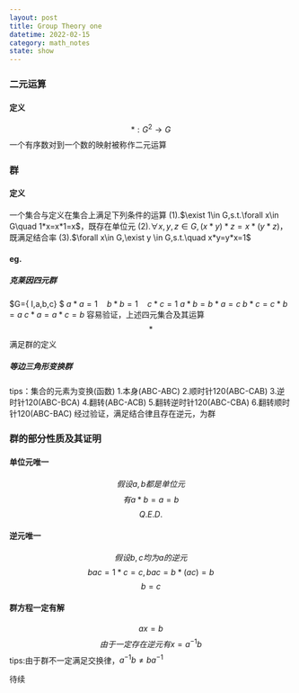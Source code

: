 ```yaml
---
layout: post
title: Group Theory one
datetime: 2022-02-15
category: math_notes
state: show
---
```

### 二元运算
#### 定义
$$ *:G^2 \rightarrow G$$
一个有序数对到一个数的映射被称作二元运算
### 群
#### 定义
一个集合与定义在集合上满足下列条件的运算
(1).$\exist 1\in G,s.t.\forall x\in G\quad 1*x=x*1=x$，既存在单位元
(2).$\forall x,y,z\in G,(x*y)*z=x*(y*z)$，既满足结合率
(3).$\forall x\in G,\exist y \in G,s.t.\quad x*y=y*x=1$

#### eg.
##### 克莱因四元群
$G=\{ I,a,b,c\} $
$a*a=1\quad b*b=1 \quad c*c=1$
$a*b=b*a=c$
$b*c=c*b=a$
$c*a=a*c=b$
容易验证，上述四元集合及其运算$$*$$满足群的定义

##### 等边三角形变换群
tips：集合的元素为变换(函数)
1.本身(ABC-ABC)
2.顺时针120(ABC-CAB)
3.逆时针120(ABC-BCA)
4.翻转(ABC-ACB)
5.翻转逆时针120(ABC-CBA)
6.翻转顺时针120(ABC-BAC)
经过验证，满足结合律且存在逆元，为群

### 群的部分性质及其证明
#### 单位元唯一
$$假设a,b都是单位元$$
$$有a*b=a=b$$
$$Q.E.D.$$

#### 逆元唯一
$$假设b,c均为a的逆元$$
$$ bac=1*c=c,bac=b*(ac)=b$$
$$ b=c$$

#### 群方程一定有解
$$ax=b$$
$$由于一定存在逆元有x=a^{-1}b$$
tips:由于群不一定满足交换律，$a^{-1}b\neq ba^{-1}$

待续